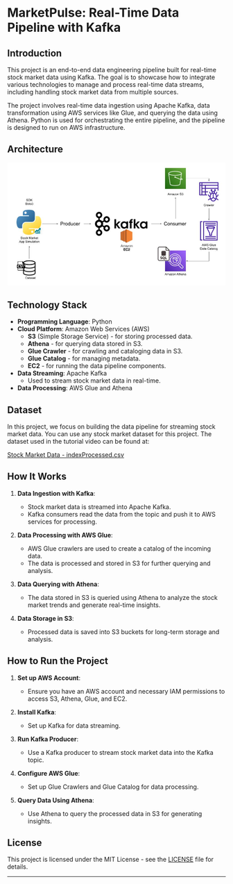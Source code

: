 # MarketPulse: Real-Time Data Pipeline with Kafka

## Introduction 
This project is an end-to-end data engineering pipeline built for real-time stock market data using Kafka. The goal is to showcase how to integrate various technologies to manage and process real-time data streams, including handling stock market data from multiple sources.

The project involves real-time data ingestion using Apache Kafka, data transformation using AWS services like Glue, and querying the data using Athena. Python is used for orchestrating the entire pipeline, and the pipeline is designed to run on AWS infrastructure.

## Architecture

![Architecture](Architecture.jpg)

## Technology Stack

- **Programming Language**: Python
- **Cloud Platform**: Amazon Web Services (AWS)
  - **S3** (Simple Storage Service) - for storing processed data.
  - **Athena** - for querying data stored in S3.
  - **Glue Crawler** - for crawling and cataloging data in S3.
  - **Glue Catalog** - for managing metadata.
  - **EC2** - for running the data pipeline components.
- **Data Streaming**: Apache Kafka
  - Used to stream stock market data in real-time.
- **Data Processing**: AWS Glue and Athena

## Dataset

In this project, we focus on building the data pipeline for streaming stock market data. You can use any stock market dataset for this project. The dataset used in the tutorial video can be found at:

[Stock Market Data - indexProcessed.csv](indexProcessed.csv)

## How It Works

1. **Data Ingestion with Kafka**: 
   - Stock market data is streamed into Apache Kafka.
   - Kafka consumers read the data from the topic and push it to AWS services for processing.

2. **Data Processing with AWS Glue**:
   - AWS Glue crawlers are used to create a catalog of the incoming data.
   - The data is processed and stored in S3 for further querying and analysis.

3. **Data Querying with Athena**:
   - The data stored in S3 is queried using Athena to analyze the stock market trends and generate real-time insights.

4. **Data Storage in S3**: 
   - Processed data is saved into S3 buckets for long-term storage and analysis.

## How to Run the Project

1. **Set up AWS Account**: 
   - Ensure you have an AWS account and necessary IAM permissions to access S3, Athena, Glue, and EC2.

2. **Install Kafka**: 
   - Set up Kafka for data streaming.

3. **Run Kafka Producer**: 
   - Use a Kafka producer to stream stock market data into the Kafka topic.

4. **Configure AWS Glue**: 
   - Set up Glue Crawlers and Glue Catalog for data processing.

5. **Query Data Using Athena**: 
   - Use Athena to query the processed data in S3 for generating insights.

## License

This project is licensed under the MIT License - see the [LICENSE](LICENSE) file for details.

---
